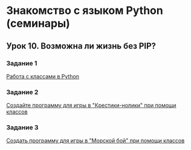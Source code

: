 # Знакомство с языком Python (семинары) #
## Урок 10. Возможна ли жизнь без PIP? ##

### Задание 1 ###
[Работа с классами в Python](https://github.com/Zep314/PyHW10/tree/main/Class_Training)

### Задание 2 ###
[Создайте программу для игры в "Крестики-нолики" при помощи классов](https://github.com/Zep314/PyHW10/tree/main/TicTacToe_Class)

### Задание 3 ###
[Создать программу для игры в "Морской бой" при помощи классов](https://github.com/Zep314/PyHW10/tree/main/SeaBattle)
